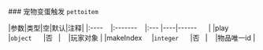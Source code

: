 ### 宠物变蛋触发
`pettoitem`

|参数|类型|空|默认|注释|
|:----    |:-------    |:--- |----|------      |
|play     |`object`      |否   |    |玩家对象 |
|makeIndex     |`integer`      |否   |    |物品唯一id |

